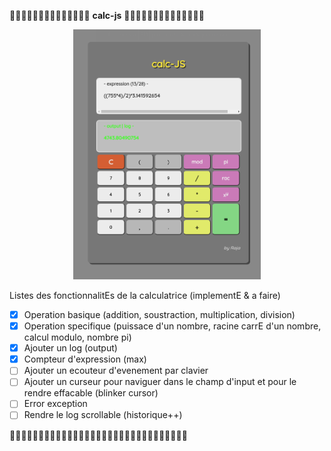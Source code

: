 💛💛💛💛💛💛💛💛💛💛💛💛💛💛 **calc-js** 💛💛💛💛💛💛💛💛💛💛💛💛💛💛

<div align="center">
<img src="./calc-js.png" width="300" height="400">
</div>

Listes des fonctionnalitEs de la calculatrice (implementE & a faire)
- [x] Operation basique (addition, soustraction, multiplication, division)
- [x] Operation specifique (puissace d'un nombre, racine carrE d'un nombre, calcul modulo, nombre pi)
- [x] Ajouter un log (output)
- [x] Compteur d'expression (max)
- [ ] Ajouter un ecouteur d'evenement par clavier
- [ ] Ajouter un curseur pour naviguer dans le champ d'input et pour le rendre effacable (blinker cursor)
- [ ] Error exception 
- [ ] Rendre le log scrollable (historique++)

💛💛💛💛💛💛💛💛💛💛💛💛💛💛💛💛💛💛💛💛💛💛💛💛💛💛💛💛💛💛💛